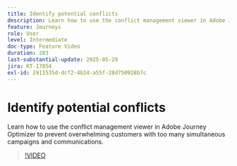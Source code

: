 ```yaml
---
title: Identify potential conflicts
description: Learn how to use the conflict management viewer in Adobe Journey Optimizer to prevent overwhelming customers with too many simultaneous campaigns and communications.
feature: Journeys
role: User
level: Intermediate
doc-type: Feature Video
duration: 203
last-substantial-update: 2025-05-29
jira: KT-17854
exl-id: 2911535d-dcf2-4b24-a55f-28d750928b7c
---
```

# Identify potential conflicts

Learn how to use the conflict management viewer in Adobe Journey Optimizer to prevent overwhelming customers with too many simultaneous campaigns and communications.

>[!VIDEO](https://video.tv.adobe.com/v/3435528/?learn=on&enablevpops)
